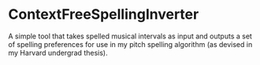 # ContextFreeSpellingInverter

A simple tool that takes spelled musical intervals as input and outputs a set of spelling preferences for use in my pitch spelling algorithm (as devised in my Harvard undergrad thesis).
